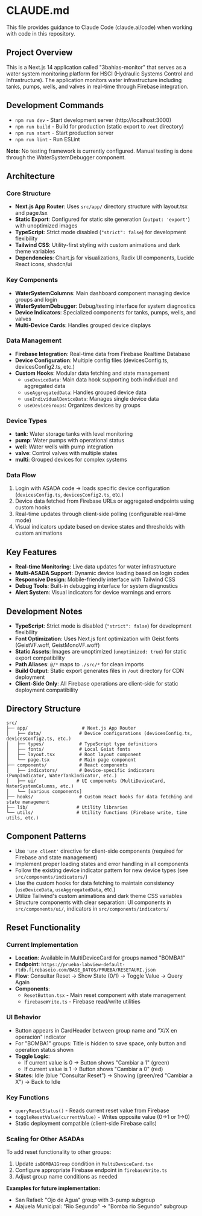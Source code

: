 # CLAUDE.md

This file provides guidance to Claude Code (claude.ai/code) when working with code in this repository.

## Project Overview

This is a Next.js 14 application called "3bahias-monitor" that serves as a water system monitoring platform for HSCI (Hydraulic Systems Control and Infrastructure). The application monitors water infrastructure including tanks, pumps, wells, and valves in real-time through Firebase integration.

## Development Commands

- `npm run dev` - Start development server (http://localhost:3000)
- `npm run build` - Build for production (static export to `/out` directory)
- `npm run start` - Start production server
- `npm run lint` - Run ESLint

**Note**: No testing framework is currently configured. Manual testing is done through the WaterSystemDebugger component.

## Architecture

### Core Structure
- **Next.js App Router**: Uses `src/app/` directory structure with layout.tsx and page.tsx
- **Static Export**: Configured for static site generation (`output: 'export'`) with unoptimized images
- **TypeScript**: Strict mode disabled (`"strict": false`) for development flexibility
- **Tailwind CSS**: Utility-first styling with custom animations and dark theme variables
- **Dependencies**: Chart.js for visualizations, Radix UI components, Lucide React icons, shadcn/ui

### Key Components
- **WaterSystemColumns**: Main dashboard component managing device groups and login
- **WaterSystemDebugger**: Debug/testing interface for system diagnostics
- **Device Indicators**: Specialized components for tanks, pumps, wells, and valves
- **Multi-Device Cards**: Handles grouped device displays

### Data Management
- **Firebase Integration**: Real-time data from Firebase Realtime Database
- **Device Configuration**: Multiple config files (devicesConfig.ts, devicesConfig2.ts, etc.)
- **Custom Hooks**: Modular data fetching and state management
  - `useDeviceData`: Main data hook supporting both individual and aggregated data
  - `useAggregatedData`: Handles grouped device data
  - `useIndividualDeviceData`: Manages single device data
  - `useDeviceGroups`: Organizes devices by groups

### Device Types
- **tank**: Water storage tanks with level monitoring
- **pump**: Water pumps with operational status
- **well**: Water wells with pump integration
- **valve**: Control valves with multiple states
- **multi**: Grouped devices for complex systems

### Data Flow
1. Login with ASADA code → loads specific device configuration (`devicesConfig.ts`, `devicesConfig2.ts`, etc.)
2. Device data fetched from Firebase URLs or aggregated endpoints using custom hooks
3. Real-time updates through client-side polling (configurable real-time mode)
4. Visual indicators update based on device states and thresholds with custom animations

## Key Features

- **Real-time Monitoring**: Live data updates for water infrastructure
- **Multi-ASADA Support**: Dynamic device loading based on login codes
- **Responsive Design**: Mobile-friendly interface with Tailwind CSS
- **Debug Tools**: Built-in debugging interface for system diagnostics
- **Alert System**: Visual indicators for device warnings and errors

## Development Notes

- **TypeScript**: Strict mode is disabled (`"strict": false`) for development flexibility
- **Font Optimization**: Uses Next.js font optimization with Geist fonts (GeistVF.woff, GeistMonoVF.woff)
- **Static Assets**: Images are unoptimized (`unoptimized: true`) for static export compatibility
- **Path Aliases**: `@/*` maps to `./src/*` for clean imports
- **Build Output**: Static export generates files in `/out` directory for CDN deployment
- **Client-Side Only**: All Firebase operations are client-side for static deployment compatibility

## Directory Structure

```
src/
├── app/                    # Next.js App Router
│   ├── data/              # Device configurations (devicesConfig.ts, devicesConfig2.ts, etc.)
│   ├── types/             # TypeScript type definitions
│   ├── fonts/             # Local Geist fonts
│   ├── layout.tsx         # Root layout component
│   └── page.tsx           # Main page component
├── components/            # React components
│   ├── indicators/        # Device-specific indicators (PumpIndicator, WaterTankIndicator, etc.)
│   ├── ui/               # UI components (MultiDeviceCard, WaterSystemColumns, etc.)
│   └── [various components]
├── hooks/                 # Custom React hooks for data fetching and state management
├── lib/                  # Utility libraries
└── utils/                # Utility functions (Firebase write, time utils, etc.)
```

## Component Patterns

- Use `'use client'` directive for client-side components (required for Firebase and state management)
- Implement proper loading states and error handling in all components
- Follow the existing device indicator pattern for new device types (see `src/components/indicators/`)
- Use the custom hooks for data fetching to maintain consistency (`useDeviceData`, `useAggregatedData`, etc.)
- Utilize Tailwind's custom animations and dark theme CSS variables
- Structure components with clear separation: UI components in `src/components/ui/`, indicators in `src/components/indicators/`

## Reset Functionality

### Current Implementation
- **Location**: Available in MultiDeviceCard for groups named "BOMBA1"
- **Endpoint**: `https://prueba-labview-default-rtdb.firebaseio.com/BASE_DATOS/PRUEBA/RESETAURI.json`
- **Flow**: Consultar Reset → Show State (0/1) → Toggle Value → Query Again
- **Components**: 
  - `ResetButton.tsx` - Main reset component with state management
  - `firebaseWrite.ts` - Firebase read/write utilities

### UI Behavior
- Button appears in CardHeader between group name and "X/X en operación" indicator
- For "BOMBA1" groups: Title is hidden to save space, only button and operation status shown
- **Toggle Logic**: 
  - If current value is 0 → Button shows "Cambiar a 1" (green)
  - If current value is 1 → Button shows "Cambiar a 0" (red)
- **States**: Idle (blue "Consultar Reset") → Showing (green/red "Cambiar a X") → Back to Idle

### Key Functions
- `queryResetStatus()` - Reads current reset value from Firebase
- `toggleResetValue(currentValue)` - Writes opposite value (0→1 or 1→0)
- Static deployment compatible (client-side Firebase calls)

### Scaling for Other ASADAs
To add reset functionality to other groups:
1. Update `isBOMBA1Group` condition in `MultiDeviceCard.tsx` 
2. Configure appropriate Firebase endpoint in `firebaseWrite.ts`
3. Adjust group name conditions as needed

**Examples for future implementation:**
- San Rafael: "Ojo de Agua" group with 3-pump subgroup
- Alajuela Municipal: "Rio Segundo" → "Bomba rio Segundo" subgroup